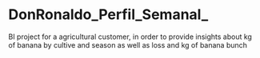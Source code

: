 # DonRonaldo_Perfil_Semanal_
BI project for a agricultural customer, in order to provide insights about kg of banana by cultive and season as well as loss and kg of banana bunch
